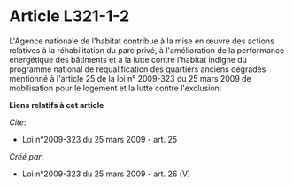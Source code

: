# Article L321-1-2

L'Agence nationale de l'habitat contribue à la mise en œuvre des actions relatives à la réhabilitation du parc privé, à
l'amélioration de la performance énergétique des bâtiments et à la lutte contre l'habitat indigne du programme national de
requalification des quartiers anciens dégradés mentionné à l'article 25 de la loi n° 2009-323 du 25 mars 2009 de mobilisation
pour le logement et la lutte contre l'exclusion.

**Liens relatifs à cet article**

_Cite_:

  - Loi n°2009-323 du 25 mars 2009 - art. 25

_Créé par_:

  - Loi n°2009-323 du 25 mars 2009 - art. 26 (V)
